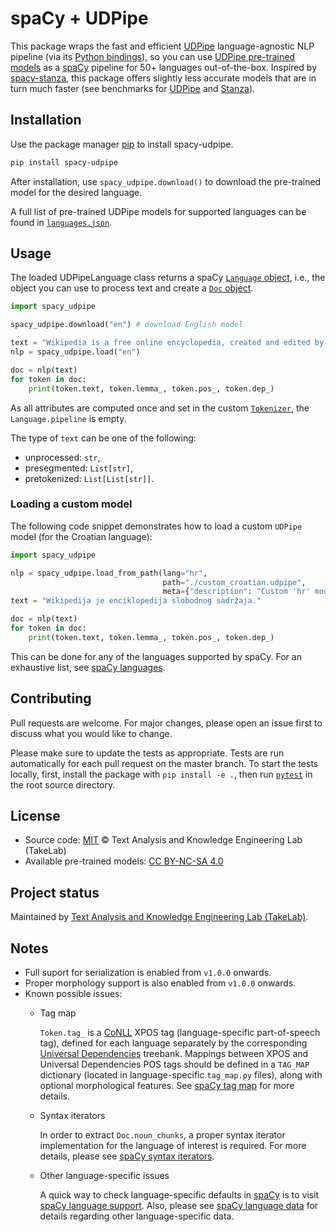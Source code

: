 # spaCy + UDPipe

This package wraps the fast and efficient [UDPipe](http://ufal.mff.cuni.cz/udpipe) language-agnostic NLP pipeline
(via its [Python bindings](https://github.com/ufal/udpipe/tree/master/bindings/python)), so you can use
[UDPipe pre-trained models](https://lindat.mff.cuni.cz/repository/xmlui/handle/11234/1-3131) as a [spaCy](https://spacy.io/) pipeline for 50+ languages out-of-the-box.
Inspired by [spacy-stanza](https://github.com/explosion/spacy-stanza), this package offers slightly less accurate
models that are in turn much faster (see benchmarks for [UDPipe](https://ufal.mff.cuni.cz/udpipe/models#universal_dependencies_25_models_performance) and [Stanza](https://stanfordnlp.github.io/stanza/performance.html)).

## Installation

Use the package manager [pip](https://pip.pypa.io/en/stable/) to install spacy-udpipe.

```bash
pip install spacy-udpipe
```

After installation, use `spacy_udpipe.download()` to download the pre-trained model for the desired language.

A full list of pre-trained UDPipe models for supported languages can be found in [`languages.json`](https://github.com/TakeLab/spacy-udpipe/blob/master/spacy_udpipe/languages.json).

## Usage
The loaded UDPipeLanguage class returns a spaCy [`Language` object](https://spacy.io/api/language), i.e., the object you can use to process text and create a [`Doc` object](https://spacy.io/api/doc).

```python
import spacy_udpipe

spacy_udpipe.download("en") # download English model

text = "Wikipedia is a free online encyclopedia, created and edited by volunteers around the world."
nlp = spacy_udpipe.load("en")

doc = nlp(text)
for token in doc:
    print(token.text, token.lemma_, token.pos_, token.dep_)

```
As all attributes are computed once and set in the custom [`Tokenizer`](https://spacy.io/api/tokenizer), the `Language.pipeline` is empty.

The type of `text` can be one of the following:
  * unprocessed: `str`,
  * presegmented: `List[str]`,
  * pretokenized: `List[List[str]]`.

### Loading a custom model
The following code snippet demonstrates how to load a custom `UDPipe` model (for the Croatian language):
```python
import spacy_udpipe

nlp = spacy_udpipe.load_from_path(lang="hr",
                                  path="./custom_croatian.udpipe",
                                  meta={"description": "Custom 'hr' model"})
text = "Wikipedija je enciklopedija slobodnog sadržaja."

doc = nlp(text)
for token in doc:
    print(token.text, token.lemma_, token.pos_, token.dep_)
```
This can be done for any of the languages supported by spaCy. For an exhaustive list, see [spaCy languages](https://spacy.io/usage/models#languages).

## Contributing
Pull requests are welcome. For major changes, please open an issue first to discuss what you would like to change.

Please make sure to update the tests as appropriate. Tests are run automatically for each pull request on the master branch.
To start the tests locally, first, install the package with `pip install -e .`, then run [`pytest`](https://docs.pytest.org/en/latest/contents.html) in the root source directory.

## License
* Source code: [MIT](https://choosealicense.com/licenses/mit/) © Text Analysis and Knowledge Engineering Lab (TakeLab)
* Available pre-trained models: [CC BY-NC-SA 4.0](https://creativecommons.org/licenses/by-nc-sa/4.0/)

## Project status
Maintained by [Text Analysis and Knowledge Engineering Lab (TakeLab)](http://takelab.fer.hr/).

## Notes

* Full suport for serialization is enabled from `v1.0.0` onwards.
* Proper  morphology support is also enabled from `v1.0.0` onwards.
* Known possible issues:
    * Tag map

      `Token.tag_` is a [CoNLL](https://universaldependencies.org/format.html) XPOS tag (language-specific part-of-speech tag), defined for each language separately by the corresponding [Universal Dependencies](https://universaldependencies.org/) treebank. Mappings between XPOS and Universal Dependencies POS tags should be defined in a `TAG_MAP` dictionary (located in language-specific `tag_map.py` files), along with optional morphological features. See [spaCy tag map](https://spacy.io/usage/adding-languages#tag-map) for more details.
    * Syntax iterators

      In order to extract `Doc.noun_chunks`, a proper syntax iterator implementation for the language of interest is required. For more details, please see [spaCy syntax iterators](https://spacy.io/usage/adding-languages#syntax-iterators).
    * Other language-specific issues

      A quick way to check language-specific defaults in [spaCy](https://spacy.io) is to visit [spaCy language support](https://spacy.io/usage/models#languages). Also, please see [spaCy language data](https://spacy.io/usage/adding-languages#language-data) for details regarding other language-specific data.
